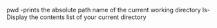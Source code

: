 pwd -prints the absolute path name of the current working directory
ls-Display the contents list of your current directory
